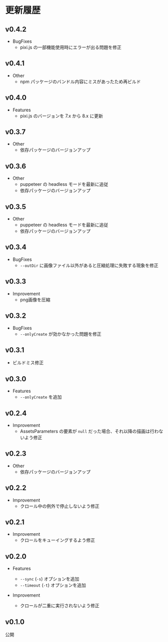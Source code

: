 # 更新履歴

## v0.4.2

* BugFixes
  * pixi.js の一部機能使用時にエラーが出る問題を修正

## v0.4.1

* Other
  * npm パッケージのバンドル内容にミスがあったため再ビルド

## v0.4.0

* Features
  * pixi.js のバージョンを 7.x から 8.x に更新

## v0.3.7

* Other
  * 依存パッケージのバージョンアップ

## v0.3.6

* Other
  * puppeteer の headless モードを最新に追従
  * 依存パッケージのバージョンアップ

## v0.3.5

* Other
  * puppeteer の headless モードを最新に追従
  * 依存パッケージのバージョンアップ

## v0.3.4

* BugFixes
  * `--outDir` に画像ファイル以外があると圧縮処理に失敗する現象を修正

## v0.3.3

* Improvement
  * png画像を圧縮

## v0.3.2

* BugFixes
  * `--onlyCreate` が効かなかった問題を修正

## v0.3.1
  * ビルドミス修正

## v0.3.0

* Features
  * `--onlyCreate` を追加

## v0.2.4

* Improvement
  * AssetsParameters の要素が `null` だった場合、それ以降の描画は行わないよう修正

## v0.2.3

* Other
  * 依存パッケージのバージョンアップ

## v0.2.2

* Improvement
  * クロール中の例外で停止しないよう修正

## v0.2.1

* Improvement
  * クロールをキューイングするよう修正

## v0.2.0

* Features
  * `--sync` (`-s`) オプションを追加
  * `--timeout` (`-t`) オプションを追加

* Improvement
  * クロールが二重に実行されないよう修正

## v0.1.0

公開

